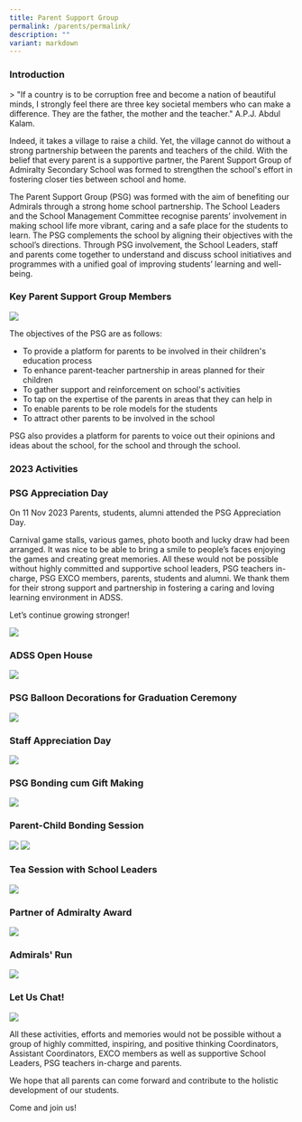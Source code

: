 ```yaml
---
title: Parent Support Group
permalink: /parents/permalink/
description: ""
variant: markdown
---
```

### Introduction
&gt; "If a country is to be corruption free and become a nation of beautiful minds, I strongly feel there are three key societal members who can make a difference. They are the father, the mother and the teacher."
A.P.J. Abdul Kalam.

Indeed, it takes a village to raise a child. Yet, the village cannot do without a strong partnership between the parents and teachers of the child. With the belief that every parent is a supportive partner, the Parent Support Group of Admiralty Secondary School was formed to strengthen the school's effort in fostering closer ties between school and home.

The Parent Support Group (PSG) was formed with the aim of benefiting our Admirals through a strong home school partnership. The School Leaders and the School Management Committee recognise parents’ involvement in making school life more vibrant, caring and a safe place for the students to learn. The PSG complements the school by aligning their objectives with the school’s directions. Through PSG involvement, the School Leaders, staff and parents come together to understand and discuss school initiatives and programmes with a unified goal of improving students’ learning and well-being.

### Key Parent Support Group Members

![](/images/2023_10th_PSG_EXCO_all.png)

The objectives of the PSG are as follows:

* To provide a platform for parents to be involved in their children's education process
* To enhance parent-teacher partnership in areas planned for their children
* To gather support and reinforcement on school's activities
* To tap on the expertise of the parents in areas that they can help in
* To enable parents to be role models for the students
* To attract other parents to be involved in the school

PSG also provides a platform for parents to voice out their opinions and ideas about the school, for the school and through the school.

### 2023 Activities

### PSG Appreciation Day

On 11 Nov 2023 Parents, students, alumni attended the PSG Appreciation Day. 

Carnival game stalls, various games, photo booth and lucky draw had been arranged. It was nice to be able to bring a smile to people’s faces enjoying the games and creating great memories.  All these would not be possible without highly committed and supportive school leaders, PSG teachers in-charge, PSG EXCO members, parents, students and alumni. We thank them for their strong support and partnership in fostering a caring and loving learning environment in ADSS.

Let’s continue growing stronger!

![](/images/Photo_Collage_PSG_Appreciation_Day_2023_small.png)

### ADSS Open House

![](/images/Photo_Collage_ADSS_Open_House_2023.png)


### PSG Balloon Decorations for Graduation Ceremony

![](/images/Photo_Collage_Balloon_Decorations_for_Graduation_Ceremony_2023_small.png)

### Staff Appreciation Day
![](/images/Photo_Collage_Staff_Appreciation_Day_2023.PNG)

### PSG Bonding cum Gift Making 
![](/images/Photo_Collage_PSG_Members_Bonding_cum_Gift_Making_Session_2023_small.png)

### Parent-Child Bonding Session
![](/images/Photo_Collage_Parent_Child_Bonding_Session_Jurong_Lake_Gardens_2023.PNG)
![](/images/Photo_Collage_Parent_Child_Bonding_Session_Sentosa_2022_small.png)

### Tea Session with School Leaders

![](/images/Photo_Collage_Tea_Session_With_School_Leaders_2023.PNG)

### Partner of Admiralty Award
![](/images/Photo_Partners_of_Admiralty_Award_2022.png)

### Admirals' Run
![](/images/Photo_Collage_Admirals__Run_2023.JPG)

### Let Us Chat!
![](/images/Let_Us_Chat_Poster_Signature_Programme.png)


All these activities, efforts and memories would not be possible without a group of highly committed, inspiring, and positive thinking Coordinators, Assistant Coordinators, EXCO members as well as supportive School Leaders, PSG teachers in-charge and parents.

We hope that all parents can come forward and contribute to the holistic development of our students.

Come and join us!